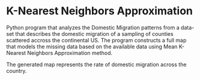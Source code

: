 # K-Nearest Neighbors Approximation

Python program that analyzes the Domestic Migration patterns from a data-set that describes the domestic migration of a sampling of counties scattered accross the continental US. The program constructs a full map that models the missing data based on the available data using Mean K-Nearest Neighbors Approximation method.

The generated map represents the rate of domestic migration across the country.
